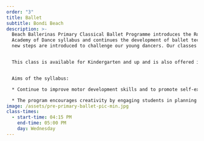 ```yaml
---
order: "3"
title: Ballet
subtitle: Bondi Beach
description: >-
  Beach Ballerinas Primary Classical Ballet Programme introduces the Royal
  Academy of Dance syllabus and continues the development of ballet technique as
  new steps are introduced to challenge our young dancers. Our classes are always kept fun and creative keeping your dancer in love with ballet.


  This class is available for Kindergarten and up and is also offered in combination with Jazz (30 mins Ballet and 30 mins Jazz).


  Aims of the syllabus:

  * Continue to improve motor development skills and to promote self-expression through movement. Self esteem and confidence are developed in an environment that enables children to become independent and co-operative learners. 

  * The program encourages creativity by engaging students in planning exercises set to musical pieces and to express emotion through storytelling.
image: /assets/pre-primary-ballet-pic-min.jpg
class-times:
  - start-time: 04:15 PM
    end-time: 05:00 PM
    day: Wednesday
---
```

